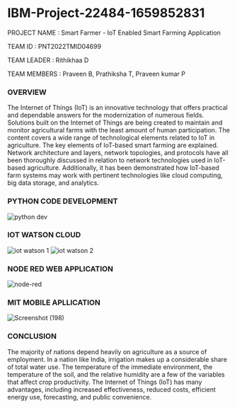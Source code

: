 # IBM-Project-22484-1659852831
PROJECT NAME : Smart Farmer - IoT Enabled Smart Farming Application

TEAM ID : PNT2022TMID04699

TEAM LEADER : Rithikhaa D

TEAM MEMBERS : Praveen B, Prathiksha T, Praveen kumar P

### OVERVIEW

The Internet of Things (IoT) is an innovative technology that offers practical and dependable answers for the modernization of numerous fields. Solutions built on the Internet of Things are being created to maintain and monitor agricultural farms with the least amount of human participation. The content covers a wide range of technological elements related to IoT in agriculture. The key elements of IoT-based smart farming are explained. Network architecture and layers, network topologies, and protocols have all been thoroughly discussed in relation to network technologies used in IoT-based agriculture. Additionally, it has been demonstrated how IoT-based farm systems may work with pertinent technologies like cloud computing, big data storage, and analytics.

### PYTHON CODE DEVELOPMENT

![python dev](https://user-images.githubusercontent.com/113463210/202844464-9f1cced2-3a98-448a-8622-515575791fd7.png)

### IOT WATSON CLOUD

![iot watson 1](https://user-images.githubusercontent.com/113463210/202844610-35f79b48-3040-404d-b08f-212a50c02a9b.png)
![iot watson 2](https://user-images.githubusercontent.com/113463210/202844684-3a441282-51e7-45d1-a83b-cfa9bea03a22.png)

### NODE RED WEB APPLICATION 

![node-red](https://user-images.githubusercontent.com/113463210/202844954-082f423a-97a4-49ee-853f-c04fc9e6a06c.png)

### MIT MOBILE APLLICATION

![Screenshot (198)](https://user-images.githubusercontent.com/113463210/202845092-67ece46d-dee1-4839-ac84-a2eb8ebdc24d.png)

### CONCLUSION

The majority of nations depend heavily on agriculture as a source of employment. In a nation like India, irrigation makes up a considerable share of total water use. The temperature of the immediate environment, the temperature of the soil, and the relative humidity are a few of the variables that affect crop productivity. The Internet of Things (IoT) has many advantages, including increased effectiveness, reduced costs, efficient energy use, forecasting, and public convenience.

